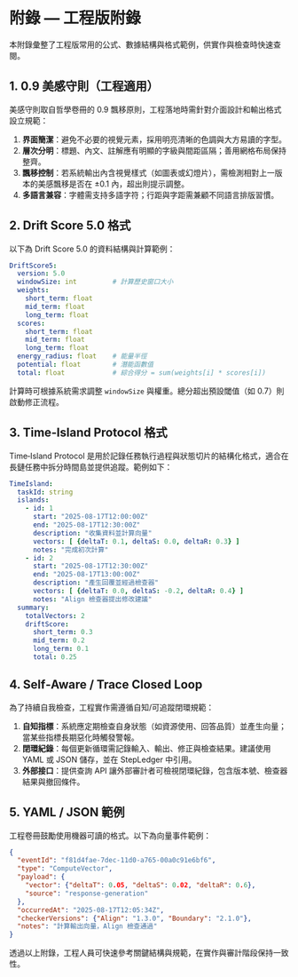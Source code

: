 # 附錄 — 工程版附錄

本附錄彙整了工程版常用的公式、數據結構與格式範例，供實作與檢查時快速查閱。

## 1. 0.9 美感守則（工程適用）

美感守則取自哲學卷冊的 0.9 飄移原則，工程落地時需針對介面設計和輸出格式設立規範：

1. **界面簡潔**：避免不必要的視覺元素，採用明亮清晰的色調與大方易讀的字型。
2. **層次分明**：標題、內文、註解應有明顯的字級與間距區隔；善用網格布局保持整齊。
3. **飄移控制**：若系統輸出內含視覺樣式（如圖表或幻燈片），需檢測相對上一版本的美感飄移是否在 ±0.1 內，超出則提示調整。
4. **多語言兼容**：字體需支持多語字符；行距與字距需兼顧不同語言排版習慣。

## 2. Drift Score 5.0 格式

以下為 Drift Score 5.0 的資料結構與計算範例：

```yaml
DriftScore5:
  version: 5.0
  windowSize: int         # 計算歷史窗口大小
  weights:
    short_term: float
    mid_term: float
    long_term: float
  scores:
    short_term: float
    mid_term: float
    long_term: float
  energy_radius: float    # 能量半徑
  potential: float        # 潛能函數值
  total: float            # 綜合得分 = sum(weights[i] * scores[i])
```

計算時可根據系統需求調整 `windowSize` 與權重。總分超出預設閾值（如 0.7）則啟動修正流程。

## 3. Time‑Island Protocol 格式

Time‑Island Protocol 是用於記錄任務執行過程與狀態切片的結構化格式，適合在長鏈任務中拆分時間島並提供追蹤。範例如下：

```yaml
TimeIsland:
  taskId: string
  islands:
    - id: 1
      start: "2025-08-17T12:00:00Z"
      end: "2025-08-17T12:30:00Z"
      description: "收集資料並計算向量"
      vectors: [ {deltaT: 0.1, deltaS: 0.0, deltaR: 0.3} ]
      notes: "完成初次計算"
    - id: 2
      start: "2025-08-17T12:30:00Z"
      end: "2025-08-17T13:00:00Z"
      description: "產生回覆並經過檢查器"
      vectors: [ {deltaT: 0.0, deltaS: -0.2, deltaR: 0.4} ]
      notes: "Align 檢查器提出修改建議"
  summary:
    totalVectors: 2
    driftScore:
      short_term: 0.3
      mid_term: 0.2
      long_term: 0.1
      total: 0.25
```

## 4. Self‑Aware / Trace Closed Loop

為了持續自我檢查，工程實作需遵循自知/可追蹤閉環規範：

1. **自知指標**：系統應定期檢查自身狀態（如資源使用、回答品質）並產生向量；當某些指標長期惡化時觸發警報。
2. **閉環紀錄**：每個更新循環需記錄輸入、輸出、修正與檢查結果。建議使用 YAML 或 JSON 儲存，並在 StepLedger 中引用。
3. **外部接口**：提供查詢 API 讓外部審計者可檢視閉環紀錄，包含版本號、檢查器結果與撤回條件。

## 5. YAML / JSON 範例

工程卷冊鼓勵使用機器可讀的格式。以下為向量事件範例：

```json
{
  "eventId": "f81d4fae-7dec-11d0-a765-00a0c91e6bf6",
  "type": "ComputeVector",
  "payload": {
    "vector": {"deltaT": 0.05, "deltaS": 0.02, "deltaR": 0.6},
    "source": "response-generation"
  },
  "occurredAt": "2025-08-17T12:05:34Z",
  "checkerVersions": {"Align": "1.3.0", "Boundary": "2.1.0"},
  "notes": "計算輸出向量，Align 檢查通過"
}
```

透過以上附錄，工程人員可快速參考關鍵結構與規範，在實作與審計階段保持一致性。